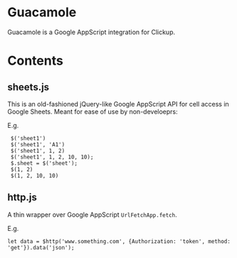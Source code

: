 # Guacamole

Guacamole is a Google AppScript integration for Clickup.

# Contents

## sheets.js

This is an old-fashioned jQuery-like Google AppScript API for cell access in Google Sheets. Meant for ease of use by non-develoeprs:

E.g.
```
 $('sheet1')
 $('sheet1', 'A1')
 $('sheet1', 1, 2)
 $('sheet1', 1, 2, 10, 10);
 $.sheet = $('sheet');
 $(1, 2)
 $(1, 2, 10, 10)
```

## http.js

A thin wrapper over Google AppScript `UrlFetchApp.fetch`.

E.g.
```
let data = $http('www.something.com', {Authorization: 'token', method: 'get'}).data('json');
```

